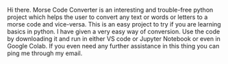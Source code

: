 Hi there.
Morse Code Converter is an interesting and trouble-free python project which helps the user to convert any text or words or letters to a morse code and vice-versa.
This is an easy project to try if you are learning basics in python.
I have given a very easy way of conversion. Use the code by downloading it and run in either VS code or Jupyter Notebook or even in Google Colab.
If you even need any further assistance in this thing you can ping me through my email.
